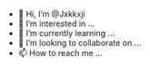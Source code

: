 - 👋 Hi, I’m @Jxkkxji
- 👀 I’m interested in ...
- 🌱 I’m currently learning ...
- 💞️ I’m looking to collaborate on ...
- 📫 How to reach me ...

<!---
Jxkkxji/Jxkkxji is a ✨ special ✨ repository because its `README.md` (this file) appears on your GitHub profile.
You can click the Preview link to take a look at your changes.
--->
